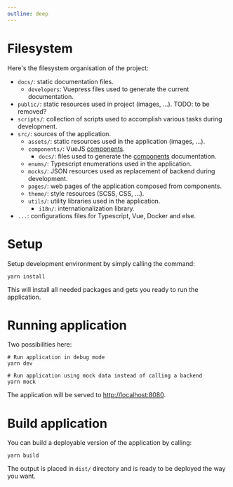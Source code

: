 ```yaml
---
outline: deep
---
```


# Filesystem

Here's the filesystem organisation of the project:

- `docs/`: static documentation files.
    - `developers`: Vuepress files used to generate the current documentation.
- `public/`: static resources used in project (images, ...). TODO: to be removed?
- `scripts/`: collection of scripts used to accomplish various tasks during development.
- `src/`: sources of the application.
    - `assets/`: static resources used in the application (images, ...).
    - `components/`: VueJS [components](/components).
        - `docs/`: files used to generate the [components](/components#vuejs-components) documentation.
    - `enums/`: Typescript enumerations used in the application.
    - `mocks/`: JSON resources used as replacement of backend during development.
    - `pages/`: web pages of the application composed from components.
    - `theme/`: style resources (SCSS, CSS, ...).
    - `utils/`: utility libraries used in the application.
        - `i18n/`: internationalization library.
- `...`: configurations files for Typescript, Vue, Docker and else.

# Setup

Setup development environment by simply calling the command:

```shell
yarn install
```

This will install all needed packages and gets you ready to run the application.

# Running application

Two possibilities here:

```shell
# Run application in debug mode
yarn dev

# Run application using mock data instead of calling a backend
yarn mock
```

The application will be served to [http://localhost:8080](http://localhost:8080).

# Build application

You can build a deployable version of the application by calling:

```shell
yarn build
```

The output is placed in `dist/` directory and is ready to be deployed the way you want.
